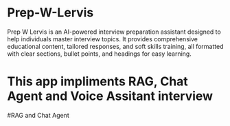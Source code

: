 # Prep-W-Lervis
Prep W Lervis is an AI-powered interview preparation assistant designed to help individuals master interview topics. It provides comprehensive educational content, tailored responses, and soft skills training, all formatted with clear sections, bullet points, and headings for easy learning.

# This app impliments RAG, Chat Agent and Voice Assitant interview

#RAG and Chat Agent
